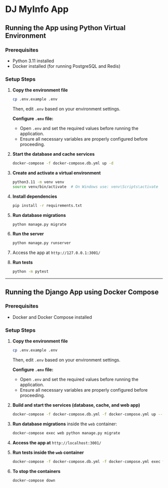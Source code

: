 # DJ MyInfo App

## Running the App using Python Virtual Environment

### Prerequisites

- Python 3.11 installed
- Docker installed (for running PostgreSQL and Redis)

### Setup Steps

1. **Copy the environment file**

   ```sh
   cp .env.example .env
   ```

   Then, edit `.env` based on your environment settings.

   **Configure `.env` file:**
   - Open `.env` and set the required values before running the application.
   - Ensure all necessary variables are properly configured before proceeding.

2. **Start the database and cache services**

   ```sh
   docker-compose -f docker-compose.db.yml up -d
   ```

3. **Create and activate a virtual environment**

   ```sh
   python3.11 -m venv venv
   source venv/bin/activate  # On Windows use: venv\Scripts\activate
   ```

4. **Install dependencies**

   ```sh
   pip install -r requirements.txt
   ```

5. **Run database migrations**

   ```sh
   python manage.py migrate
   ```

6. **Run the server**

   ```sh
   python manage.py runserver
   ```

7. Access the app at `http://127.0.0.1:3001/`

8. **Run tests**

   ```sh
   python -m pytest
   ```

---

## Running the Django App using Docker Compose

### Prerequisites

- Docker and Docker Compose installed

### Setup Steps

1. **Copy the environment file**

   ```sh
   cp .env.example .env
   ```

   Then, edit `.env` based on your environment settings.

   **Configure `.env` file:**
   - Open `.env` and set the required values before running the application.
   - Ensure all necessary variables are properly configured before proceeding.

2. **Build and start the services (database, cache, and web app)**

   ```sh
   docker-compose -f docker-compose.db.yml -f docker-compose.yml up --build -d
   ```

3. **Run database migrations** inside the `web` container:

   ```sh
   docker-compose exec web python manage.py migrate
   ```

4. **Access the app at** `http://localhost:3001/`

5. **Run tests inside the `web` container**

   ```sh
   docker-compose -f docker-compose.db.yml -f docker-compose.yml exec web python -m pytest
   ```

6. **To stop the containers**

   ```sh
   docker-compose down
   ```
